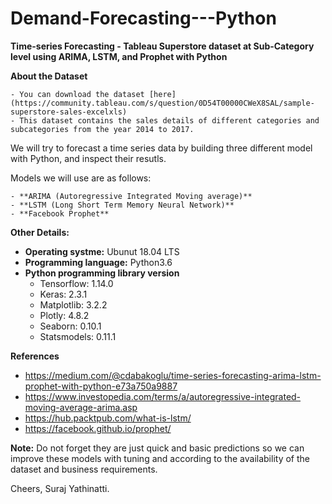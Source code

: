 # Demand-Forecasting---Python

**Time-series Forecasting - Tableau Superstore dataset at Sub-Category level using ARIMA, LSTM, and Prophet with Python**

**About the Dataset**

    - You can download the dataset [here](https://community.tableau.com/s/question/0D54T00000CWeX8SAL/sample-superstore-sales-excelxls)
    - This dataset contains the sales details of different categories and subcategories from the year 2014 to 2017.

We will try to forecast a time series data by building three different model with Python, and inspect their resutls. 

Models we will use are as follows: 

    - **ARIMA (Autoregressive Integrated Moving average)**
    - **LSTM (Long Short Term Memory Neural Network)**
    - **Facebook Prophet**
      

**Other Details:**

   - **Operating systme:** Ubunut 18.04 LTS
   - **Programming language:** Python3.6
   - **Python programming library version**
       - Tensorflow: 1.14.0
       - Keras: 2.3.1
       - Matplotlib: 3.2.2
       - Plotly: 4.8.2
       - Seaborn: 0.10.1
       - Statsmodels: 0.11.1
       

**References**

- https://medium.com/@cdabakoglu/time-series-forecasting-arima-lstm-prophet-with-python-e73a750a9887
- https://www.investopedia.com/terms/a/autoregressive-integrated-moving-average-arima.asp
- https://hub.packtpub.com/what-is-lstm/
- https://facebook.github.io/prophet/


**Note:** Do not forget they are just quick and basic predictions so we can improve these models with tuning and according to the availability of the dataset and business requirements.

Cheers,
    Suraj Yathinatti.
